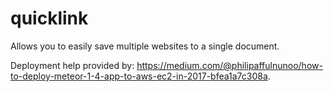 # quicklink

Allows you to easily save multiple websites to a single document.

Deployment help provided by: https://medium.com/@philipaffulnunoo/how-to-deploy-meteor-1-4-app-to-aws-ec2-in-2017-bfea1a7c308a.

